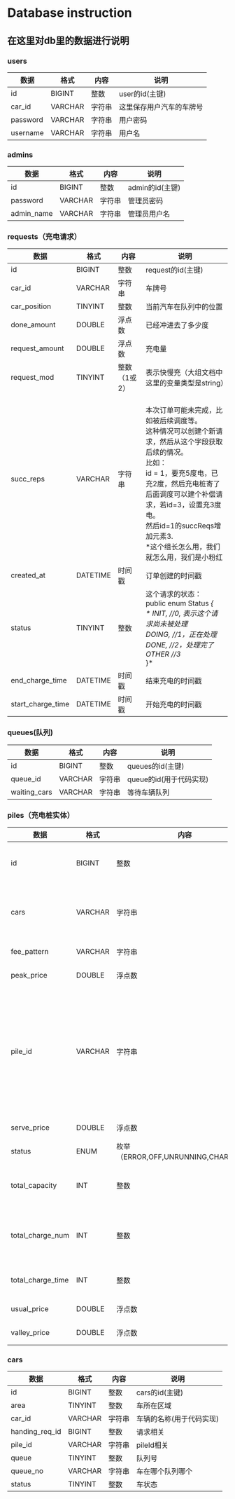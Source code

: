 
# Database instruction

## 在这里对db里的数据进行说明

### users

| 数据       | 格式      | 内容   | 说明          |
|----------|---------|------|------------|
| id       | BIGINT  | 整数   | user的id(主键) |
| car_id   | VARCHAR | 字符串  | 这里保存用户汽车的车牌号 |
| password | VARCHAR | 字符串  | 用户密码 |      
| username | VARCHAR | 字符串  | 用户名 |


### admins

| 数据         | 格式      | 内容  | 说明           |
|------------|---------|-----|--------------|
| id         | BIGINT  | 整数  | admin的id(主键) |
| password   | VARCHAR | 字符串 | 管理员密码        |      
| admin_name | VARCHAR | 字符串 | 管理员用户名       |

### requests（充电请求）

| 数据                | 格式       | 内容      | 说明                                                                                                                                                                                  |
|-------------------|----------|---------|-------------------------------------------------------------------------------------------------------------------------------------------------------------------------------------|
| id                | BIGINT   | 整数      | request的id(主键)                                                                                                                                                                      |
| car_id            | VARCHAR  | 字符串     | 车牌号                                                                                                                                                                                 |
| car_position      | TINYINT  | 整数      | 当前汽车在队列中的位置                                                                                                                                                                         |
| done_amount       | DOUBLE   | 浮点数     | 已经冲进去了多少度                                                                                                                                                                           |
| request_amount    | DOUBLE   | 浮点数     | 充电量                                                                                                                                                                                 |
| request_mod       | TINYINT  | 整数（1或2） | 表示快慢充（大组文档中这里的变量类型是string）                                                                                                                                                          |
| succ_reps         | VARCHAR  | 字符串     | <br/>本次订单可能未完成，比如被后续调度等。<br/>这种情况可以创建个新请求，然后从这个字段获取后续的情况。<br/>比如：<br/>id = 1，要充5度电，已充2度，然后充电桩寄了<br/>后面调度可以建个补偿请求，若id=3，设置充3度电。<br/>然后id=1的succReqs增加元素3.<br/>*这个组长怎么用，我们就怎么用，我们是小粉红 |
| created_at        | DATETIME | 时间戳     | 订单创建的时间戳                                                                                                                                                                            |
| status            | TINYINT  | 整数      | 这个请求的状态：<br />public enum Status *{<br/>\*    *INIT*, //0, 表示这个请求尚未被处理<br/>    *DOING*, //1，正在处理<br/>    *DONE*,  //2，处理完了<br/>    *OTHER*  //3<br/>*}*                             |
| end_charge_time   | DATETIME | 时间戳     | 结束充电的时间戳                                                                                                                                                                            |
| start_charge_time | DATETIME | 时间戳     | 开始充电的时间戳                                                                                                                                                                            |

### queues(队列)
| 数据           | 格式      | 内容  | 说明               |
|--------------|---------|-----|------------------|
| id           | BIGINT  | 整数  | queues的id(主键)    |
| queue_id     | VARCHAR | 字符串 | queue的id(用于代码实现) |      
| waiting_cars | VARCHAR | 字符串 | 等待车辆队列           |

### piles（充电桩实体）

| 数据                | 格式      | 内容                               | 说明                      |
|-------------------|---------|----------------------------------|-------------------------|
| id                | BIGINT  | 整数                               | piles的id(主键)            |
| cars              | VARCHAR | 字符串                              | 充电桩对应的等待队列              |
| fee_pattern       | VARCHAR | 字符串                              | 计费模式                    |
| peak_price        | DOUBLE  | 浮点数                              | 峰值价格                    |
| pile_id           | VARCHAR | 字符串                              | 反正就是充电桩的名字，比如“龙神纳西妲六号桩” |
| serve_price       | DOUBLE  | 浮点数                              | 服务价格                    |
| status            | ENUM    | 枚举（ERROR,OFF,UNRUNNING,CHARGING） | 四个状态                    |
| total_capacity    | INT     | 整数                               | 等待队列的长度                 |
| total_charge_num  | INT     | 整数                               | 完成过多少次充电请求              |
| total_charge_time | INT     | 整数                               | 总共充电时间                  |
| usual_price       | DOUBLE  | 浮点数                              | 常时电价                    |
| valley_price      | DOUBLE  | 浮点数                              | 谷时电价                    |

### cars
| 数据             | 格式      | 内容  | 说明            |
|----------------|---------|-----|---------------|
| id             | BIGINT  | 整数  | cars的id(主键)   |
| area           | TINYINT | 整数  | 车所在区域         |      
| car_id         | VARCHAR | 字符串 | 车辆的名称(用于代码实现) |
| handing_req_id | BIGINT  | 整数  | 请求相关          |
| pile_id        | VARCHAR | 字符串 | pileId相关      |      
| queue          | TINYINT | 整数  | 队列号           |
| queue_no       | VARCHAR | 字符串 | 车在哪个队列哪个      |
| status         | TINYINT | 整数  | 车状态           |